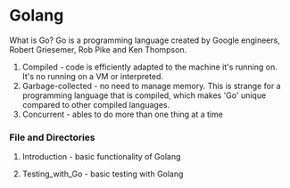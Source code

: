 # Golang

What is Go?
Go is a programming language created by Google engineers, Robert Griesemer, Rob Pike and Ken Thompson.

1. Compiled - code is efficiently adapted to the machine it's running on. It's no running on a VM or interpreted.
2. Garbage-collected - no need to manage memory. This is strange for a programming language that is compiled, which makes 'Go' unique compared to other compiled languages.
3. Concurrent - ables to do more than one thing at a time

### File and Directories
1. Introduction - basic functionality of Golang

2. Testing_with_Go - basic testing with Golang
